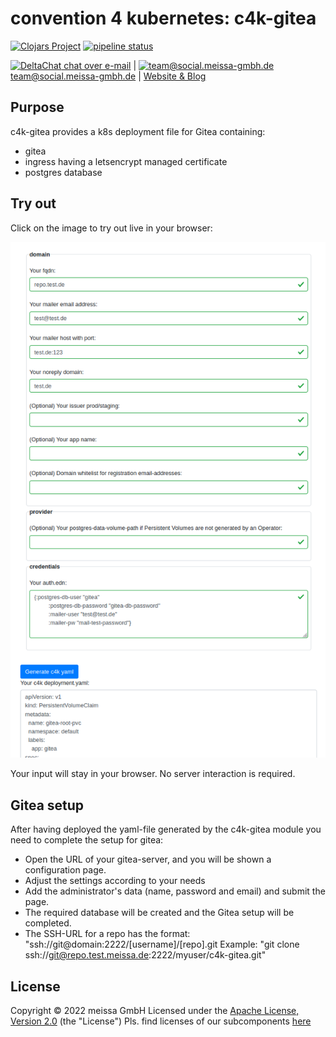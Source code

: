 # convention 4 kubernetes: c4k-gitea
[![Clojars Project](https://img.shields.io/clojars/v/org.domaindrivenarchitecture/c4k-gitea.svg)](https://clojars.org/org.domaindrivenarchitecture/c4k-gitea) [![pipeline status](https://gitlab.com/domaindrivenarchitecture/c4k-gitea/badges/master/pipeline.svg)](https://gitlab.com/domaindrivenarchitecture/c4k-gitea/-/commits/main) 

[<img src="https://domaindrivenarchitecture.org/img/delta-chat.svg" width=20 alt="DeltaChat"> chat over e-mail](mailto:buero@meissa-gmbh.de?subject=community-chat) | [<img src="https://meissa-gmbh.de/img/community/Mastodon_Logotype.svg" width=20 alt="team@social.meissa-gmbh.de"> team@social.meissa-gmbh.de](https://social.meissa-gmbh.de/@team) | [Website & Blog](https://domaindrivenarchitecture.org)

## Purpose

c4k-gitea provides a k8s deployment file for Gitea containing:
* gitea
* ingress having a letsencrypt managed certificate
* postgres database


## Try out

Click on the image to try out live in your browser:

[![Try it out](doc/tryItOut.png "Try out yourself")](https://domaindrivenarchitecture.org/pages/dda-provision/c4k-gitea/)

Your input will stay in your browser. No server interaction is required.


## Gitea setup

After having deployed the yaml-file generated by the c4k-gitea module you need to complete the setup for gitea:

* Open the URL of your gitea-server, and you will be shown a configuration page.
* Adjust the settings according to your needs
* Add the administrator's data (name, password and email) and submit the page.
* The required database will be created and the Gitea setup will be completed.
* The SSH-URL for a repo has the format: "ssh://git@domain:2222/[username]/[repo].git
  Example: "git clone ssh://git@repo.test.meissa.de:2222/myuser/c4k-gitea.git"


## License

Copyright © 2022 meissa GmbH
Licensed under the [Apache License, Version 2.0](LICENSE) (the "License")
Pls. find licenses of our subcomponents [here](doc/SUBCOMPONENT_LICENSE)